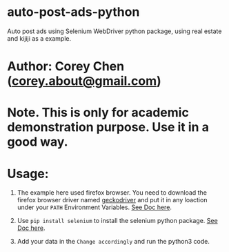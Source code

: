 # auto-post-ads-python
Auto post ads using Selenium WebDriver python package, using real estate and kijiji as a example.

# Author: Corey Chen (corey.about@gmail.com)

# Note. This is only for academic demonstration purpose. Use it in a good way.

# Usage:

1. The example here used firefox browser. You need to download the firefox browser driver named [geckodriver](https://github.com/mozilla/geckodriver/releases) and put it in any loaction under your `PATH` Environment Variables. [See Doc here](https://seleniumhq.github.io/selenium/docs/api/py/index.html).

2. Use `pip install selenium` to install the selenium python package.
[See Doc here](https://www.seleniumhq.org/docs/03_webdriver.jsp).

3. Add your data in the `Change accordingly` and run the python3 code.

